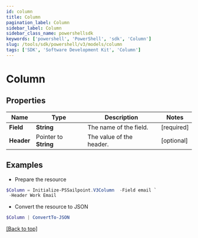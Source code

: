 ```yaml
---
id: column
title: Column
pagination_label: Column
sidebar_label: Column
sidebar_class_name: powershellsdk
keywords: ['powershell', 'PowerShell', 'sdk', 'Column'] 
slug: /tools/sdk/powershell/v3/models/column
tags: ['SDK', 'Software Development Kit', 'Column']
---
```



# Column

## Properties

Name | Type | Description | Notes
------------ | ------------- | ------------- | -------------
**Field** |  **String** | The name of the field.  | [required]
**Header** |  Pointer to **String** | The value of the header.  | [optional] 

## Examples

- Prepare the resource
```powershell
$Column = Initialize-PSSailpoint.V3Column  -Field email `
 -Header Work Email
```

- Convert the resource to JSON
```powershell
$Column | ConvertTo-JSON
```


[[Back to top]](#) 

